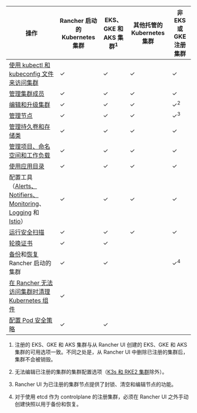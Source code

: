 | 操作 | Rancher 启动的 Kubernetes 集群 | EKS、GKE 和 AKS 集群<sup>1</sup> | 其他托管的 Kubernetes 集群 | 非 EKS 或 GKE 注册集群 |
| --- | --- | ---| ---|----|
| [使用 kubectl 和 kubeconfig 文件来访问集群](../cluster-admin/manage-clusters/access-clusters/use-kubectl-and-kubeconfig.md) | ✓ | ✓ | ✓ | ✓ |
| [管理集群成员](../cluster-admin/manage-clusters/access-clusters/add-users-to-clusters.md) | ✓ | ✓ | ✓ | ✓ |
| [编辑和升级集群](../reference-guides/cluster-configuration/cluster-configuration.md) | ✓ | ✓ | ✓ | ✓<sup>2</sup> |
| [管理节点](../cluster-admin/manage-clusters/nodes-and-node-pools.md) | ✓ | ✓ | ✓ | ✓<sup>3</sup> |
| [管理持久卷和存储类](../cluster-admin/manage-clusters/persistent-storage/manage-persistent-storage.md) | ✓ | ✓ | ✓ | ✓ |
| [管理项目、命名空间和工作负载](../cluster-admin/manage-clusters/projects-and-namespaces.md) | ✓ | ✓ | ✓ | ✓ |
| [使用应用目录](../cluster-admin/helm-charts-in-rancher/helm-charts-in-rancher.md) | ✓ | ✓ | ✓ | ✓ |
| 配置工具（[Alerts、Notifiers、Monitoring](../observability/monitoring-and-dashboards/monitoring-and-alerting.md)、[Logging](../observability/logging/logging.md) 和 [Istio](../observability/istio/istio.md)） | ✓ | ✓ | ✓ | ✓ |
| [运行安全扫描](../security/cis-scans/how-to.md) | ✓ | ✓ | ✓ | ✓ |
| [轮换证书](../cluster-admin/manage-clusters/rotate-certificates.md) | ✓ | ✓ |  | |
| [备份](../cluster-admin/backups-and-restore/backups.md)和[恢复](../cluster-admin/backups-and-restore/restore.md) Rancher 启动的集群 | ✓ | ✓ |  | ✓<sup>4</sup> |
| [在 Rancher 无法访问集群时清理 Kubernetes 组件](../cluster-admin/manage-clusters/clean-cluster-nodes.md) | ✓ | | | |
| [配置 Pod 安全策略](../security/psp/add.md) | ✓ | ✓ |   |

1. 注册的 EKS、GKE 和 AKS 集群与从 Rancher UI 创建的 EKS、GKE 和 AKS 集群的可用选项一致。不同之处是，从 Rancher UI 中删除已注册的集群后，集群不会被销毁。

2. 无法编辑已注册的集群的集群配置选项（[K3s 和 RKE2 集群](../cluster-deployment/register-existing-clusters.md)除外）。

3. Rancher UI 为已注册的集群节点提供了封锁、清空和编辑节点的功能。

4. 对于使用 etcd 作为 controlplane 的注册集群，必须在 Rancher UI 之外手动创建快照以用于备份和恢复。
